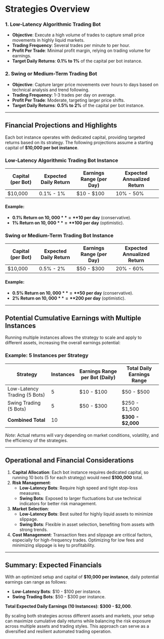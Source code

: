 

# Strategies Overview

### 1. **Low-Latency Algorithmic Trading Bot**
- **Objective**: Execute a high volume of trades to capture small price movements in highly liquid markets.
- **Trading Frequency**: Several trades per minute to per hour.
- **Profit Per Trade**: Minimal profit margin, relying on trading volume for earnings.
- **Target Daily Returns**: **0.1% to 1%** of the capital per bot instance.

### 2. **Swing or Medium-Term Trading Bot**
- **Objective**: Capture larger price movements over hours to days based on technical analysis and trend following.
- **Trading Frequency**: 1-3 trades per day on average.
- **Profit Per Trade**: Moderate, targeting larger price shifts.
- **Target Daily Returns**: **0.5% to 2%** of the capital per bot instance.

---

## Financial Projections and Highlights

Each bot instance operates with dedicated capital, providing targeted returns based on its strategy. The following projections assume a starting capital of **$10,000 per bot instance**.

### Low-Latency Algorithmic Trading Bot Instance

| Capital (per Bot) | Expected Daily Return | Earnings Range (per Day) | Expected Annualized Return |
|--------------------|-----------------------|---------------------------|-----------------------------|
| $10,000           | 0.1% - 1%            | $10 - $100                | 10% - 50%                   |

#### Example:
- **0.1% Return on $10,000** = **$10 per day** (conservative).
- **1% Return on $10,000** = **$100 per day** (optimistic).

### Swing or Medium-Term Trading Bot Instance

| Capital (per Bot) | Expected Daily Return | Earnings Range (per Day) | Expected Annualized Return |
|--------------------|-----------------------|---------------------------|-----------------------------|
| $10,000           | 0.5% - 2%            | $50 - $300                | 20% - 60%                   |

#### Example:
- **0.5% Return on $10,000** = **$50 per day** (conservative).
- **2% Return on $10,000** = **$200 per day** (optimistic).

---

## Potential Cumulative Earnings with Multiple Instances

Running multiple instances allows the strategy to scale and apply to different assets, increasing the overall earnings potential:

### Example: 5 Instances per Strategy

| Strategy                        | Instances | Earnings Range per Bot (Daily) | Total Daily Earnings Range |
|---------------------------------|-----------|--------------------------------|----------------------------|
| Low-Latency Trading (5 Bots)    | 5         | $10 - $100                     | $50 - $500                 |
| Swing Trading (5 Bots)          | 5         | $50 - $300                     | $250 - $1,500              |
| **Combined Total**              | 10        |                                | **$300 - $2,000**          |

*Note*: Actual returns will vary depending on market conditions, volatility, and the efficiency of the strategies.

---

## Operational and Financial Considerations

1. **Capital Allocation**: Each bot instance requires dedicated capital, so running 10 bots (5 for each strategy) would need **$100,000** total.
2. **Risk Management**:
    - **Low-Latency Bots**: Require high speed and tight stop-loss measures.
    - **Swing Bots**: Exposed to larger fluctuations but use technical indicators for better risk management.
3. **Market Selection**:
    - **Low-Latency Bots**: Best suited for highly liquid assets to minimize slippage.
    - **Swing Bots**: Flexible in asset selection, benefiting from assets with strong trends.
4. **Cost Management**: Transaction fees and slippage are critical factors, especially for high-frequency trades. Optimizing for low fees and minimizing slippage is key to profitability.

---

## Summary: Expected Financials

With an optimized setup and capital of **$10,000 per instance**, daily potential earnings can range as follows:
- **Low-Latency Bots**: $10 - $100 per instance.
- **Swing Trading Bots**: $50 - $300 per instance.

**Total Expected Daily Earnings (10 Instances)**: **$300 - $2,000**.

By scaling both strategies across different assets and markets, your setup can maximize cumulative daily returns while balancing the risk exposure across multiple assets and trading styles. This approach can serve as a diversified and resilient automated trading operation.